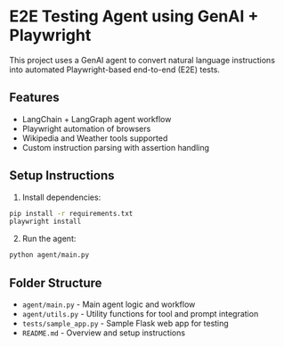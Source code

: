 
# E2E Testing Agent using GenAI + Playwright

This project uses a GenAI agent to convert natural language instructions into automated Playwright-based end-to-end (E2E) tests.

## Features
- LangChain + LangGraph agent workflow
- Playwright automation of browsers
- Wikipedia and Weather tools supported
- Custom instruction parsing with assertion handling

## Setup Instructions
1. Install dependencies:
```bash
pip install -r requirements.txt
playwright install
```

2. Run the agent:
```bash
python agent/main.py
```

## Folder Structure
- `agent/main.py` - Main agent logic and workflow
- `agent/utils.py` - Utility functions for tool and prompt integration
- `tests/sample_app.py` - Sample Flask web app for testing
- `README.md` - Overview and setup instructions
